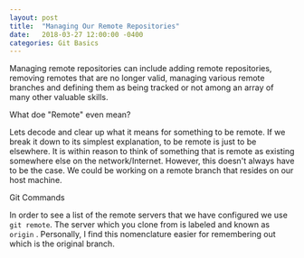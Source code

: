 ```yaml
---
layout: post
title:  "Managing Our Remote Repositories"
date:   2018-03-27 12:00:00 -0400
categories: Git Basics
---
```


Managing remote repositories can include adding remote repositories, removing remotes that are no longer valid, managing various remote branches and defining them as being tracked or not among an array of many other valuable skills.

What doe "Remote" even mean?

Lets decode and clear up what it means for something to be remote. If we break it down to its simplest explanation,
to be remote is just to be elsewhere. It is within reason to think of something that is remote as existing somewhere else on the network/Internet.  However, this doesn't always have to be the case. We could be working on a remote branch that resides on our host machine.

Git Commands

In order to see a list of the remote servers that we have configured we use  `git remote`. The server which you clone from is labeled and known as `origin` . Personally, I find this nomenclature easier for remembering out which is the original branch.

